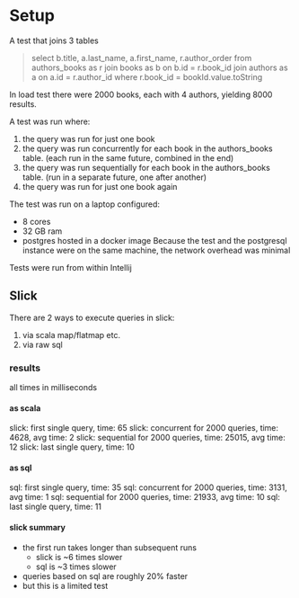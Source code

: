 
# Setup
A test that joins 3 tables
>select b.title, a.last_name, a.first_name, r.author_order from
authors_books as r
join books as b on b.id = r.book_id
join authors as a on a.id = r.author_id
where r.book_id = bookId.value.toString

In load test there were 2000 books, each with 4 authors, yielding 8000 results.

A test was run where:
1. the query was run for just one book
2. the query was run concurrently for each book in the authors_books table. (each run in the same future, combined in the end)
3. the query was run sequentially for each book in the authors_books table. (run in a separate future, one after another)
4. the query was run for just one book again

The test was run on a laptop configured:
- 8 cores
- 32 GB ram
- postgres hosted in a docker image
Because the test and the postgresql instance were on the same machine, the network overhead was minimal

Tests were run from within Intellij

## Slick
There are 2 ways to execute queries in slick:
1. via scala map/flatmap etc.
2. via raw sql

### results
all times in milliseconds
#### as scala
slick: first single query, time: 65
slick: concurrent for 2000 queries, time: 4628, avg time: 2
slick: sequential for 2000 queries, time: 25015, avg time: 12
slick: last single query, time: 10
#### as sql
sql: first single query, time: 35
sql: concurrent for 2000 queries, time: 3131, avg time: 1
sql: sequential for 2000 queries, time: 21933, avg time: 10
sql: last single query, time: 11

#### slick summary
- the first run takes longer than subsequent runs
  - slick is ~6 times slower
  - sql is ~3 times slower
- queries based on sql are roughly 20% faster
- but this is a limited test

